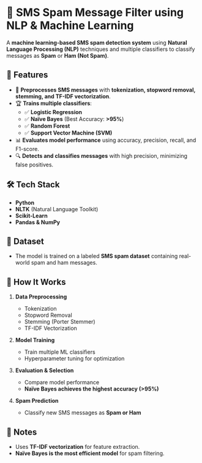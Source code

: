 
# 📩 SMS Spam Message Filter using NLP & Machine Learning  

A **machine learning-based SMS spam detection system** using **Natural Language Processing (NLP)** techniques and multiple classifiers to classify messages as **Spam** or **Ham (Not Spam)**.  

## 🚀 Features  
- 📝 **Preprocesses SMS messages** with **tokenization, stopword removal, stemming, and TF-IDF vectorization**.  
- 🏆 **Trains multiple classifiers**:  
  - ✅ **Logistic Regression**  
  - ✅ **Naïve Bayes** (Best Accuracy: **>95%**)  
  - ✅ **Random Forest**  
  - ✅ **Support Vector Machine (SVM)**  
- 📊 **Evaluates model performance** using accuracy, precision, recall, and F1-score.  
- 🔍 **Detects and classifies messages** with high precision, minimizing false positives.  

## 🛠️ Tech Stack  
- **Python**  
- **NLTK** (Natural Language Toolkit)  
- **Scikit-Learn**  
- **Pandas & NumPy**  

## 📌 Dataset  
- The model is trained on a labeled **SMS spam dataset** containing real-world spam and ham messages.  

## 🚀 How It Works  
1. **Data Preprocessing**  
   - Tokenization  
   - Stopword Removal  
   - Stemming (Porter Stemmer)  
   - TF-IDF Vectorization  

2. **Model Training**  
   - Train multiple ML classifiers  
   - Hyperparameter tuning for optimization  

3. **Evaluation & Selection**  
   - Compare model performance  
   - **Naïve Bayes achieves the highest accuracy (>95%)**  

4. **Spam Prediction**  
   - Classify new SMS messages as **Spam or Ham**  

## 📌 Notes  
- Uses **TF-IDF vectorization** for feature extraction.  
- **Naïve Bayes is the most efficient model** for spam filtering.  
